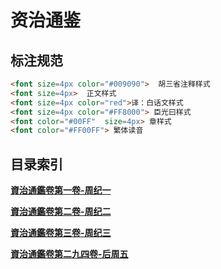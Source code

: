 # 资治通鉴

## 标注规范
```html
<font size=4px color="#009090">  胡三省注释样式
<font size=4px>  正文样式
<font size=4px color="red">译：白话文样式
<font size=4px color="#FF8000"> 臣光曰样式
<font color="#00FF"  size=4px> 章样式
<font color="#FF00FF"> 繁体读音
```

## 目录索引

[**資治通鑑卷第一卷-周纪一**](https://github.com/gosaintmrc/zztj/blob/main/1-%E8%B3%87%E6%B2%BB%E9%80%9A%E9%91%91%E5%8D%B7%E7%AC%AC%E4%B8%80%E5%8D%B7-%E5%91%A8%E7%BA%AA%E4%B8%80.md)

[**資治通鑑卷第二卷-周纪二**](https://github.com/gosaintmrc/zztj/blob/main/2-%E8%B3%87%E6%B2%BB%E9%80%9A%E9%91%91%E5%8D%B7%E7%AC%AC%E4%BA%8C%E5%8D%B7-%E5%91%A8%E7%BA%AA%E4%BA%8C.md)

[**資治通鑑卷第三卷-周纪三**](https://github.com/gosaintmrc/zztj/blob/main/3-%E8%B3%87%E6%B2%BB%E9%80%9A%E9%91%91%E5%8D%B7%E7%AC%AC%E4%B8%89%E5%8D%B7-%E5%91%A8%E7%BA%AA%E4%B8%89.md)

[**資治通鑑卷第二九四卷-后周五**](https://github.com/gosaintmrc/zztj/blob/main/294-%E8%B5%84%E6%B2%BB%E9%80%9A%E9%89%B4%E7%AC%AC%E4%BA%8C%E7%99%BE%E4%B9%9D%E5%8D%81%E5%9B%9B%E5%8D%B7-%E5%90%8E%E5%91%A8%E7%BA%AA%E4%BA%94.md)

